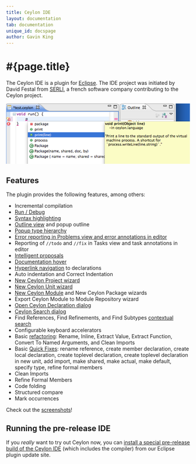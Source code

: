 ```yaml
---
title: Ceylon IDE
layout: documentation
tab: documentation
unique_id: docspage
author: Gavin King
---
```

# #{page.title}

The Ceylon IDE is a plugin for [Eclipse](http://eclipse.org). The IDE project 
was initiated by David Festal from [SERLI](http://www.serli.com/), a french 
software company contributing to the Ceylon project.

![teaser](/images/screenshots/teaser.png)

## Features

The plugin provides the following features, among others:

* Incremental compilation
* [Run / Debug](screenshots#ceylon_launcher_dialog)
* [Syntax highlighting](screenshots#syntax_highlighting_and_outline_view)
* [Outline view](screenshots#syntax_highlighting_and_outline_view) 
  and popup outline
* [Popup type hierarchy](screenshots#popup_type_hierarchy)
* [Error reporting in Problems view
  and error annotations in editor](screenshots#error_highlighting_error_annotations_and_problems_view)
* Reporting of `//todo` and `//fix` in Tasks view
  and task annotations in editor
* [Intelligent proposals](screenshots#intelligent_autocompletion)
* [Documentation hover](screenshots#hover_help)
* [Hyperlink navigation](screenshots#hyperlink_navigation) to declarations
* Auto indentation and Correct Indentation
* [New Ceylon Project wizard](screenshots#new_ceylon_project_wizard)
* [New Ceylon Unit wizard](screenshots#new_ceylon_unit_wizard)
* [New Ceylon Module](screenshots#new_ceylon_module_wizard) and New Ceylon Package wizards
* Export Ceylon Module to Module Repository wizard
* [Open Ceylon Declaration dialog](screenshots#open_ceylon_declaration_dialog)
* [Ceylon Search dialog](screenshots#ceylon_search_dialog)
* Find References, Find Refinements, and Find Subtypes 
  [contextual search](screenshots#find_references_search_results)
* Configurable keyboard accelerators
* Basic [refactoring](screenshots#rename_refactoring_preview): 
  Rename, Inline, Extract Value, Extract Function,
  Convert To Named Arguments, and Clean Imports
* Basic [Quick Fixes](screenshots#quick_fixes): 
  rename reference, create member declaration, create local 
  declaration, create toplevel declaration, create toplevel
  declaration in new unit, add import, make shared, make actual, 
  make default, specify type, refine formal members
* Clean Imports
* Refine Formal Members
* Code folding
* Structured compare
* Mark occurrences

Check out the [screenshots](screenshots)!

## Running the pre-release IDE

If you *really* want to try out Ceylon now, you can [install a special 
pre-release build of the Ceylon IDE](install) (which includes the 
compiler) from our Eclipse plugin update site.
